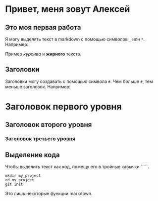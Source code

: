 # Привет, меня зовут Алексей

## Это моя первая работа

Я могу выделять текст в markdown с помощью символов `_` или `*`. Например:

Пример _курсива_ и **жирного** текста.

## Заголовки

Заголовки могу создавать с помощью символа `#`. Чем больше `#`, тем меньше заголовок. Например:

# Заголовок первого уровня
## Заголовок второго уровня
### Заголовок третьего уровня

## Выделение кода

Чтобы выделить текст как код, помещу его в тройные кавычки `````. 

```
mkdir my_project
cd my_project
git init
```
Это лишь некоторые функции markdown.

